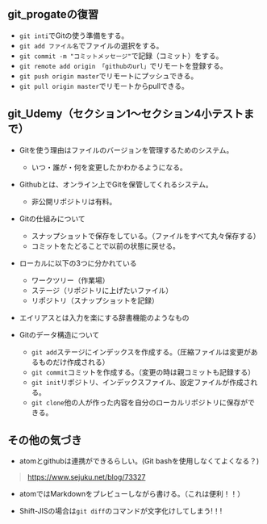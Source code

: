 ## git_progateの復習
- `git inti`でGitの使う準備をする。
- `git add ファイル名`でファイルの選択をする。
- `git commit -m "コミットメッセージ"`で記録（コミット）をする。
- `git remote add origin 「githubのurl」`でリモートを登録する。
- `git push origin master`でリモートにプッシュできる。
- `git pull origin master`でリモートからpullできる。


## git_Udemy（セクション1～セクション4小テストまで）
- Gitを使う理由はファイルのバージョンを管理するためのシステム。
  - いつ・誰が・何を変更したかわかるようになる。


- Githubとは、オンライン上でGitを保管してくれるシステム。
  - 非公開リポジトリは有料。


- Gitの仕組みについて
  - スナップショットで保存をしている。（ファイルをすべて丸々保存する）
  - コミットをたどることで以前の状態に戻せる。


- ローカルに以下の3つに分かれている
  - ワークツリー（作業場）
  - ステージ（リポジトリに上げたいファイル）
  - リポジトリ（スナップショットを記録）


- エイリアスとは入力を楽にする辞書機能のようなもの

- Gitのデータ構造について
  - `git add`ステージにインデックスを作成する。（圧縮ファイルは変更があるものだけ作成される）
  - `git commit`コミットを作成する。（変更の時は親コミットも記録する）
  - `git init`リポジトリ、インデックスファイル、設定ファイルが作成される。
  - `git clone`他の人が作った内容を自分のローカルリポジトリに保存ができる。


## その他の気づき
- atomとgithubは連携ができるらしい。(Git bashを使用しなくてよくなる？)
> https://www.sejuku.net/blog/73327

- atomではMarkdownをプレビューしながら書ける。（これは便利！！）  

- Shift-JISの場合は`git diff`のコマンドが文字化けしてしまう!！!
